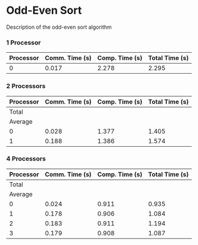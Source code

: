 # Odd-Even Sort

Description of the odd-even sort algorithm

### 1 Processor
|Processor|Comm. Time (s)|Comp. Time (s)|Total Time (s)|
|---|----|---|---|
|0|0.017|2.278|2.295|

### 2 Processors
|Processor|Comm. Time (s)|Comp. Time (s)|Total Time (s)|
|---|----|---|---|
|Total||||
|Average||||
|0|0.028|1.377|1.405|
|1|0.188|1.386|1.574|

### 4 Processors
|Processor|Comm. Time (s)|Comp. Time (s)|Total Time (s)|
|---|----|---|---|
|Total||||
|Average||||
|0|0.024|0.911|0.935|
|1|0.178|0.906|1.084|
|2|0.183|0.911|1.194|
|3|0.179|0.908|1.087|